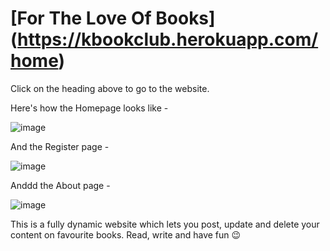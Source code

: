 # [For The Love Of Books] (https://kbookclub.herokuapp.com/home) 

Click on the heading above to go to the website.

Here's how the Homepage looks like -

![image](https://user-images.githubusercontent.com/82315953/149664750-34cd35fa-86ca-4ff6-8b14-37cf4dd729f6.png)

And the Register page - 

![image](https://user-images.githubusercontent.com/82315953/149664812-f2ac000b-18a6-42a2-aace-7f42ecfb756d.png)

Anddd the About page -

![image](https://user-images.githubusercontent.com/82315953/149664833-594ba77f-c9cb-421c-b70a-657f49a2f927.png)

This is a fully dynamic website which lets you post, update and delete your content on favourite books. Read, write and have fun 😉




